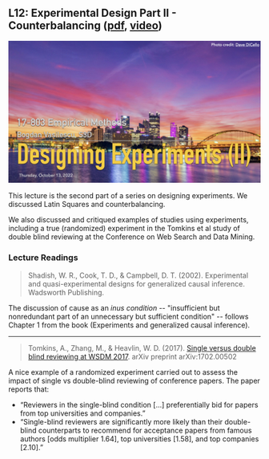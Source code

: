 ## L12: Experimental Design Part II - Counterbalancing ([pdf](../slides/12-experiments-2.pdf), [video](https://www.youtube.com/watch?v=YtyjsgWsgNU))

[![Lecture12-Experiments2](../assets/images/12-experiments-2.jpeg)](../slides/12-experiments-2.pdf)

This lecture is the second part of a series on designing experiments. We discussed Latin Squares and counterbalancing.

We also discussed and critiqued examples of studies using experiments, including a true (randomized) experiment in the Tomkins et al study of double blind reviewing at the Conference on Web Search and Data Mining.


### Lecture Readings

> Shadish, W. R., Cook, T. D., & Campbell, D. T. (2002). Experimental and quasi-experimental designs for generalized causal inference. Wadsworth Publishing.

The discussion of cause as an *inus condition* -- "insufficient but nonredundant part of an unnecessary but sufficient condition" -- follows Chapter 1 from the book (Experiments and generalized causal inference).

---

> Tomkins, A., Zhang, M., & Heavlin, W. D. (2017). [Single versus double blind reviewing at WSDM 2017](https://arxiv.org/pdf/1702.00502). arXiv preprint arXiv:1702.00502

A nice example of a randomized experiment carried out to assess the impact of single vs double-blind reviewing of conference papers. The paper reports that: 
- “Reviewers in the single-blind condition [...] preferentially bid for papers from top universities and companies.”
- “Single-blind reviewers are significantly more likely than their double-blind counterparts to recommend for acceptance papers from famous authors [odds multiplier 1.64], top universities [1.58], and top companies [2.10].”


